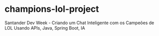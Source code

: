# champions-lol-project
Santander Dev Week - Criando um Chat Inteligente com os Campeões de LOL Usando APIs, Java, Spring Boot, IA
